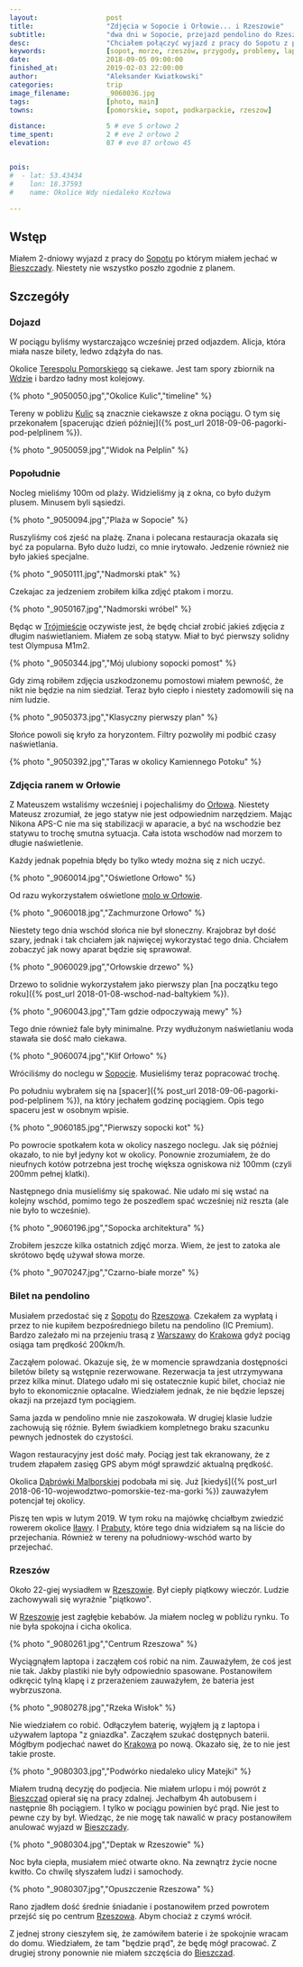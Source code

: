 ```yaml
---
layout:                 post
title:                  "Zdjęcia w Sopocie i Orłowie... i Rzeszowie"
subtitle:               "dwa dni w Sopocie, przejazd pendolino do Rzeszowa, problem z laptopem i anulowanie wyjazdu w Bieszczady"
desc:                   "Chciałem połączyć wyjazd z pracy do Sopotu z pracą zdalną w Bieszczadach. Plan idealnie pasował. Niestety jeżeli chodzi o szczegóły sytuacja się zaczęła komplikować. Od braku słonecznego wschodu w Sopocie, po uszkodzenie baterii w laptopie i konieczności anulowania wyjazdu w Bieszczady."
keywords:               [sopot, morze, rzeszów, przygody, problemy, laptop,]
date:                   2018-09-05 09:00:00
finished_at:            2019-02-03 22:00:00
author:                 "Aleksander Kwiatkowski"
categories:             trip
image_filename:         _9060036.jpg
tags:                   [photo, main]
towns:                  [pomorskie, sopot, podkarpackie, rzeszow]

distance:               5 # eve 5 orłowo 2
time_spent:             2 # eve 2 orłowo 2
elevation:              87 # eve 87 orłowo 45


pois:
#  - lat: 53.43434
#    lon: 18.37593
#    name: Okolice Wdy niedaleko Kozłowa

---
```


[wiki-sopot]: https://pl.wikipedia.org/wiki/Sopot
[wiki-bieszczady]: https://pl.wikipedia.org/wiki/Bieszczady
[wiki-terespol-pomorski]: https://pl.wikipedia.org/wiki/Terespol_Pomorski
[wiki-wda]: https://pl.wikipedia.org/wiki/Wda_(rzeka)
[wiki-kulice]: https://pl.wikipedia.org/wiki/Kulice_(wojew%C3%B3dztwo_pomorskie)
[wiki-trojmiasto]: https://pl.wikipedia.org/wiki/Tr%C3%B3jmiasto
[wiki-orlowo]: https://pl.wikipedia.org/wiki/Or%C5%82owo_(Gdynia)
[wiki-orlowo-molo]: https://pl.wikipedia.org/wiki/Molo_w_Gdyni_Or%C5%82owie
[wiki-rzeszow]: https://pl.wikipedia.org/wiki/Rzesz%C3%B3w
[wiki-warszawa]: https://pl.wikipedia.org/wiki/Warszawa
[wiki-krakow]: https://pl.wikipedia.org/wiki/Krak%C3%B3w
[wiki-dabrowka-malborska]: https://pl.wikipedia.org/wiki/D%C4%85br%C3%B3wka_Malborska
[wiki-ilawa]: https://pl.wikipedia.org/wiki/I%C5%82awa
[wiki-prabuty]: https://pl.wikipedia.org/wiki/Prabuty

## Wstęp

Miałem 2-dniowy wyjazd z pracy do [Sopotu][wiki-sopot] po którym miałem
jechać w [Bieszczady][wiki-bieszczady]. Niestety nie wszystko poszło zgodnie z
planem.

## Szczegóły

### Dojazd

W pociągu byliśmy wystarczająco wcześniej przed odjazdem. Alicja, która miała
nasze bilety, ledwo zdążyła do nas.

Okolice [Terespolu Pomorskiego][wiki-terespol-pomorski] są ciekawe. Jest tam spory
zbiornik na [Wdzie][wiki-wda] i bardzo ładny most kolejowy.

{% photo "\_9050050.jpg","Okolice Kulic","timeline" %}

Tereny w pobliżu [Kulic][wiki-kulice] są znacznie ciekawsze z okna pociągu.
O tym się przekonałem
[spacerując dzień później]({% post_url 2018-09-06-pagorki-pod-pelplinem %}).

{% photo "\_9050059.jpg","Widok na Pelplin" %}

### Popołudnie

Nocleg mieliśmy 100m od plaży. Widzieliśmy ją z okna, co było dużym plusem.
Minusem byli sąsiedzi.

{% photo "\_9050094.jpg","Plaża w Sopocie" %}

Ruszyliśmy coś zjeść na plażę. Znana i polecana restauracja okazała się być
za popularna. Było dużo ludzi, co mnie irytowało. Jedzenie również nie było
jakieś specjalne.

{% photo "\_9050111.jpg","Nadmorski ptak" %}

Czekajac za jedzeniem zrobiłem kilka zdjęć ptakom i morzu.

{% photo "\_9050167.jpg","Nadmorski wróbel" %}

Będąc w [Trójmieście][wiki-trojmiasto] oczywiste jest, że będę chciał
zrobić jakieś zdjęcia z długim naświetlaniem. Miałem ze sobą statyw.
Miał to być pierwszy solidny test Olympusa M1m2.

{% photo "\_9050344.jpg","Mój ulubiony sopocki pomost" %}

Gdy zimą robiłem zdjęcia uszkodzonemu pomostowi miałem pewność, że nikt nie będzie
na nim siedział. Teraz było ciepło i niestety zadomowili się na nim ludzie.

{% photo "\_9050373.jpg","Klasyczny pierwszy plan" %}

Słońce powoli się kryło za horyzontem. Filtry pozwoliły mi podbić czasy
naświetlania.

{% photo "\_9050392.jpg","Taras w okolicy Kamiennego Potoku" %}

### Zdjęcia ranem w Orłowie

Z Mateuszem wstaliśmy wcześniej i pojechaliśmy do [Orłowa][wiki-orlowo].
Niestety Mateusz zrozumiał, że jego statyw nie jest odpowiednim narzędziem.
Mając Nikona APS-C nie ma się stabilizacji w aparacie, a być na wschodzie bez statywu
to trochę smutna sytuacja. Cała istota wschodów nad morzem to długie naświetlenie.

Każdy jednak popełnia błędy bo tylko wtedy można się z nich uczyć.

{% photo "\_9060014.jpg","Oświetlone Orłowo" %}

Od razu wykorzystałem oświetlone [molo w Orłowie][wiki-orlowo-molo].

{% photo "\_9060018.jpg","Zachmurzone Orłowo" %}

Niestety tego dnia wschód słońca nie był słoneczny. Krajobraz był dość
szary, jednak i tak chciałem jak najwięcej wykorzystać tego dnia.
Chciałem zobaczyć jak nowy aparat będzie się sprawował.

{% photo "\_9060029.jpg","Orłowskie drzewo" %}

Drzewo to solidnie wykorzystałem jako pierwszy plan
[na początku tego roku]({% post_url 2018-01-08-wschod-nad-baltykiem %}).

<!-- {% photo "\_9060033.jpg","Orłowskie głazy" %} -->
{% photo "\_9060043.jpg","Tam gdzie odpoczywają mewy" %}

Tego dnie również fale były minimalne. Przy wydłużonym naświetlaniu
woda stawała sie dość mało ciekawa.

<!-- {% photo "\_9060068.jpg","Żurawie" %} -->
{% photo "\_9060074.jpg","Klif Orłowo" %}

Wróciliśmy do noclegu w [Sopocie][wiki-sopot]. Musieliśmy teraz popracować trochę.

Po południu wybrałem się na [spacer]({% post_url 2018-09-06-pagorki-pod-pelplinem %}),
na który jechałem godzinę pociągiem. Opis tego spaceru jest w osobnym wpisie.

{% photo "\_9060185.jpg","Pierwszy sopocki kot" %}

Po powrocie spotkałem kota w okolicy naszego noclegu. Jak się później okazało,
to nie był jedyny kot w okolicy. Ponownie zrozumiałem, że do nieufnych kotów
potrzebna jest trochę większa ogniskowa niż 100mm (czyli 200mm pełnej klatki).

Następnego dnia musieliśmy się spakować. Nie udało mi się wstać na kolejny wschód,
pomimo tego że poszedlem spać wcześniej niż reszta (ale nie było to wcześnie).

{% photo "\_9060196.jpg","Sopocka architektura" %}

Zrobiłem jeszcze kilka ostatnich zdjęć morza. Wiem, że jest to zatoka ale
skrótowo będę używał słowa morze.

{% photo "\_9070247.jpg","Czarno-białe morze" %}

### Bilet na pendolino

Musiałem przedostać się z [Sopotu][wiki-sopot] do [Rzeszowa][wiki-rzeszow].
Czekałem za wypłatą i przez to nie kupiłem bezpośredniego biletu na
pendolino (IC Premium). Bardzo zależało mi na przejeniu trasą
z [Warszawy][wiki-warszawa] do [Krakowa][wiki-krakow] gdyż pociąg
osiąga tam prędkość 200km/h.

Zacząłem polować. Okazuje się, że w momencie sprawdzania dostępności biletów
bilety są wstępnie rezerwowane. Rezerwacja ta jest utrzymywana przez kilka minut.
Dlatego udało mi się ostatecznie kupić bilet, chociaż nie było to
ekonomicznie opłacalne. Wiedziałem jednak, że nie będzie lepszej okazji na
przejazd tym pociągiem.

Sama jazda w pendolino mnie nie zaszokowała. W drugiej klasie ludzie zachowują się
różnie. Byłem świadkiem kompletnego braku szacunku pewnych jednostek do czystości.

Wagon restauracyjny jest dość mały. Pociąg jest tak ekranowany, że z trudem
złapałem zasięg GPS abym mógł sprawdzić aktualną prędkość.

Okolica [Dąbrówki Malborskiej][wiki-dabrowka-malborska] podobała mi się.
Już [kiedyś]({% post_url 2018-06-10-wojewodztwo-pomorskie-tez-ma-gorki %})
zauważyłem potencjał tej okolicy.

Piszę ten wpis w lutym 2019. W tym roku na majówkę chciałbym zwiedzić rowerem
okolice [Iławy][wiki-ilawa]. I [Prabuty][wiki-prabuty], które tego dnia
widziałem są na liście do przejechania. Również w tereny na południowy-wschód
warto by przejechać.

### Rzeszów

Około 22-giej wysiadłem w [Rzeszowie][wiki-rzeszow]. Był ciepły piątkowy
wieczór. Ludzie zachowywali się wyraźnie "piątkowo".

W [Rzeszowie][wiki-rzeszow] jest zagłębie kebabów.
Ja miałem nocleg w pobliżu rynku. To nie była spokojna i cicha okolica.

{% photo "\_9080261.jpg","Centrum Rzeszowa" %}

Wyciągnąłem laptopa i zacząłem coś robić na nim. Zauważyłem, że coś jest nie tak.
Jakby plastiki nie były odpowiednio spasowane. Postanowiłem odkręcić tylną klapę
i z przerażeniem zauważyłem, że bateria jest wybrzuszona.

{% photo "\_9080278.jpg","Rzeka Wisłok" %}

Nie wiedziałem co robić. Odłączyłem baterię, wyjąłem ją z laptopa i używałem laptopa
"z gniazdka". Zacząłem szukać dostępnych baterii. Mógłbym podjechać nawet do
[Krakowa][wiki-krakow] po nową. Okazało się, że to nie jest takie proste.

{% photo "\_9080303.jpg","Podwórko niedaleko ulicy Matejki" %}

Miałem trudną decyzję do podjecia. Nie miałem urlopu i mój powrót z
[Bieszczad][wiki-bieszczady] opierał się na pracy zdalnej. Jechałbym 4h
autobusem i następnie 8h pociągiem. I tylko w pociągu powinien być prąd.
Nie jest to pewne czy by był. Wiedząc, że nie mogę tak nawalić w pracy postanowiłem
anulować wyjazd w [Bieszczady][wiki-bieszczady].

{% photo "\_9080304.jpg","Deptak w Rzeszowie" %}

Noc była ciepła, musiałem mieć otwarte okno. Na zewnątrz życie nocne kwitło.
Co chwilę słyszałem ludzi i samochody.

{% photo "\_9080307.jpg","Opuszczenie Rzeszowa" %}

Rano zjadłem dość średnie śniadanie i postanowiłem przed powrotem przejść się
po centrum [Rzeszowa][wiki-rzeszow]. Abym chociaż z czymś wrócił.

Z jednej strony cieszyłem się, że zamówiłem baterie i że spokojnie wracam
do domu. Wiedziałem, że tam "będzie prąd", że będę mógł pracować.
Z drugiej strony ponownie nie miałem szczęścia do [Bieszczad][wiki-bieszczady].
